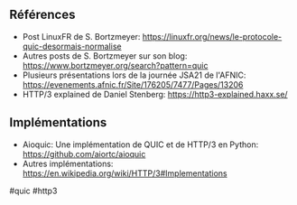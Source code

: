 ## Références
- Post LinuxFR de S. Bortzmeyer: https://linuxfr.org/news/le-protocole-quic-desormais-normalise
- Autres posts de S. Bortzmeyer sur son blog: https://www.bortzmeyer.org/search?pattern=quic
- Plusieurs présentations lors de la journée JSA21 de l'AFNIC: https://evenements.afnic.fr/Site/176205/7477/Pages/13206
- HTTP/3 explained de Daniel Stenberg: https://http3-explained.haxx.se/

## Implémentations
- Aioquic: Une implémentation de QUIC et de HTTP/3 en Python: <https://github.com/aiortc/aioquic>
- Autres implémentations: https://en.wikipedia.org/wiki/HTTP/3#Implementations

#quic #http3